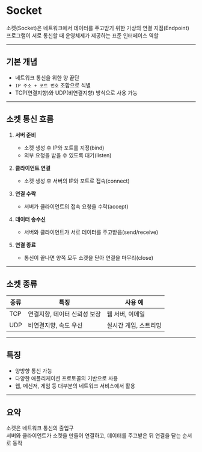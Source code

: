 # Socket

소켓(Socket)은 네트워크에서 데이터를 주고받기 위한 가상의 연결 지점(Endpoint)  
프로그램이 서로 통신할 때 운영체제가 제공하는 표준 인터페이스 역할

---

## 기본 개념
- 네트워크 통신을 위한 양 끝단
- `IP 주소 + 포트 번호` 조합으로 식별
- TCP(연결지향)와 UDP(비연결지향) 방식으로 사용 가능

---

## 소켓 통신 흐름
1. **서버 준비**
   - 소켓 생성 후 IP와 포트를 지정(bind)
   - 외부 요청을 받을 수 있도록 대기(listen)

2. **클라이언트 연결**
   - 소켓 생성 후 서버의 IP와 포트로 접속(connect)

3. **연결 수락**
   - 서버가 클라이언트의 접속 요청을 수락(accept)

4. **데이터 송수신**
   - 서버와 클라이언트가 서로 데이터를 주고받음(send/receive)

5. **연결 종료**
   - 통신이 끝나면 양쪽 모두 소켓을 닫아 연결을 마무리(close)

---

## 소켓 종류
| 종류 | 특징 | 사용 예 |
|------|------|--------|
| TCP | 연결지향, 데이터 신뢰성 보장 | 웹 서버, 이메일 |
| UDP | 비연결지향, 속도 우선 | 실시간 게임, 스트리밍 |

---

## 특징
- 양방향 통신 가능
- 다양한 애플리케이션 프로토콜의 기반으로 사용
- 웹, 메신저, 게임 등 대부분의 네트워크 서비스에서 활용

---

## 요약
소켓은 네트워크 통신의 출입구  
서버와 클라이언트가 소켓을 만들어 연결하고, 데이터를 주고받은 뒤 연결을 닫는 순서로 동작
